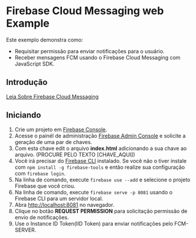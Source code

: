 Firebase Cloud Messaging web Example
===================================

Este exemplo demonstra como:
- Requisitar permissão para enviar notificações para o usuário.
- Receber mensagens FCM usando o Firebase Cloud Messaging com JavaScript SDK.

Introdução
------------

[Leia Sobre Firebase Cloud Messaging](https://firebase.google.com/docs/cloud-messaging/)

Iniciando
---------------

1. Crie um projeto em [Firebase Console](https://console.firebase.google.com).
2. Acesse o painél de administração [Firebase Admin Console](https://console.firebase.google.com/project/[PROJETO_NOME_AQUI]/settings/cloudmessaging/) e solicite a geração de uma par de chaves.
3. Com esta chave edit o arquivo **index.html** adicionando a sua chave ao arquivo. (PROCURE PELO TEXTO [CHAVE_AQUI])
2. Você irá precisar do [Firebase CLI](https://firebase.google.com/docs/cli/) instalado. Se você não o tiver instale com `npm install -g firebase-tools` e então realize sua configuração com `firebase login`.
3. Na linha de comando, execute `firebase use --add` e selecione o projeto Firebase que você criou.
4. Na linha de comando, execute `firebase serve -p 8081` usando o Firebase CLI para um servidor local.
5. Abra [http://localhost:8081](http://localhost:8081) no navegador.
6. Clique no botão **REQUEST PERMISSION** para solicitação permissão de envio de notificações.
7. Use o Instance ID Token(IID Token) para enviar notificações pelo FCM-SERVER.
